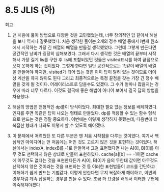 8.5 JLIS (하)
===
회고
1. 맨 처음에 풀이 방법으로 다양한 것을 고민했었는데, 너무 창의적인 답 같아서 해설을 보니 역시나 잘못했었다.
처음 생각한 풀이는 2개의 정수 배열 중에서 i번째 원소에서 시작하는 가장 긴 배열의 배열을 만들걸 생각했었다.
그런데 그렇게 만든다면 공간적인 낭비가 굉장히 심해보였다.
그래서 다시 생각한 것은 배열의 끝부터 시작해서 가장 길게 lis를 구한 후 lis에 포함되었던 것들은 visited표시를 하여 끝점으로 보지 못하게 하는 것이었다.
그렇게 한다면 일단 공간적으로는 똑같이 배열의 배열을 만들어야 하지만, visited가 되어 있는 것은 이미 답이 달려 있는 것이므로 더이상 계산을 하지 않아도 된다
그리고 최종적으로는 특정 끝점을 갖는 가장 긴 정수 배열을 갖게 될 것이다. 어레이리스트로 담을수도 있겠다. 그 수가 얼마나 많을지는 경우에 따라 너무 다르다.
이것도 결국에 좋은 해법이 아니어 보여서 결국 답의 방법을 차용했다.
 
2. 해설의 방법은 전형적인 dp풀이 방식이었다. 최대한 필요 없는 정보를 배제하였다. 인자를 주면 똑같은 답이 나오는 형태로 만들었다.
dp를 적용할 수 있는 함수 형식으로 만드는 것은 정말 중요하다. 이번에는 이렇게 생각하지 못했는데, 다음번에 더 복잡한 형태가 나와도 이렇게 할 수 있도록 해야겠다.

3. 이 문제에서 어려웠던 또 다른 부분은 맨 처음 시작점을 다루는 것이었다. 여기서 핵심적인 아이디어는 맨 처음에는 어떤 것도 고르지 않은 것을 표현하는 것이었다.
해설에서는 indexA, indexB를 -1로 만들어서 그걸 표현했다면 나는 A[0], B[0]를 아무 것도 선택하지 않은 상태로 만들어 표현하였다.
cache[a][b] == -1이면 cache에 아무것도 없다는 것을 표현한다든가 A[0], B[0]가 음의 무한대 값이면 아무것도 선택하지 않은 것이라는 것을 표현하는 것 등
이러한 표현법들이 코드를 간단하고 이해하기 쉽게 만드는 기법같다. 이렇게 안한다면 무지 복잡하게 해야하고, 이번의 경우처럼 계속 삽질하는 경우를 만들 수 있다.
조금 더 요령을 배워서 이러한 구현에 익숙해져야겠다
